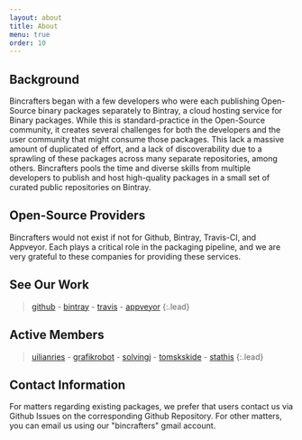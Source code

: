 ```yaml
---
layout: about
title: About
menu: true
order: 10
---
```

## Background
Bincrafters began with a few developers who were each publishing Open-Source binary packages separately to Bintray, a cloud hosting service for Binary packages. While this is standard-practice in the Open-Source community, it creates several challenges for both the developers and the user community that might consume those packages. This lack a massive amount of duplicated of effort, and a lack of discoverability due to a sprawling of these packages across many separate repositories, among others. Bincrafters pools the time and diverse skills from multiple developers to publish and host high-quality packages in a small set of curated public repositories on Bintray.

## Open-Source Providers
Bincrafters would not exist if not for Github, Bintray, Travis-CI, and Appveyor. Each plays a critical role in the packaging pipeline, and we are very grateful to these companies for providing these services. 

## See Our Work

> [github](https://github.com/bincrafters) - [bintray](https://bintray.com/bincrafters) - [travis](https://travis-ci.org/bincrafters) - [appveyor](https://appveyor.com/bincrafters)
{:.lead}


## Active Members

> [uilianries](https://github.com/uilianries) - [grafikrobot](https://github.com/grafikrobot) - [solvingj](https://github.org/solvingj) - [tomskskide](https://github.org/SSE4) - [stathis](https://www.npcglib.org/~stathis/blog)
{:.lead}


## Contact Information

For matters regarding existing packages, we prefer that users contact us via Github Issues on the corresponding Github Repository.  For other matters, you can email us using our "bincrafters" gmail account. 